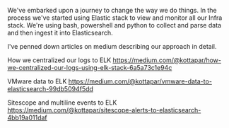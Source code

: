 We've embarked upon a journey to change the way we do things. In the process we've started using Elastic stack to view and monitor all our Infra stack.
We're using bash, powershell and python to collect and parse data and then ingest it into Elasticsearch.

I've penned down articles on medium describing our approach in detail.

How we centralized our logs to ELK
https://medium.com/@kottapar/how-we-centralized-our-logs-using-elk-stack-6a5a73c1e94c

VMware data to ELK
https://medium.com/@kottapar/vmware-data-to-elasticsearch-99db5094f5dd

Sitescope and multiline events to ELK
https://medium.com/@kottapar/sitescope-alerts-to-elasticsearch-4bb19a011daf
